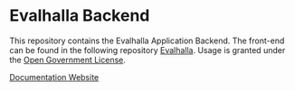 # Evalhalla Backend

This repository contains the Evalhalla Application Backend. The front-end can be found in the following repository [Evalhalla](https://github.com/DIS-SIN/Evalhalla). Usage is granted under the [Open Government License](LICENSE.md). 

[Documentation Website](https://moro-code.github.io/EvalhallaBackend/)




